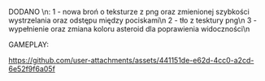 DODANO \n:
1 - nowa broń o teksturze z png oraz zmienionej szybkości wystrzelania oraz odstępu między pociskami\n
2 - tło z tesktury png\n
3 - wypełnienie oraz zmiana koloru asteroid dla poprawienia widoczności\n

GAMEPLAY:


https://github.com/user-attachments/assets/441151de-e62d-4cc0-a2cd-6e52f9f6a05f

